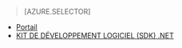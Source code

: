 > [AZURE.SELECTOR]
- [Portail](../articles/media-services-manage-content.md)
- [KIT DE DÉVELOPPEMENT LOGICIEL (SDK) .NET](../articles/media-services-index-content.md)

<!--HONumber=52--> 
